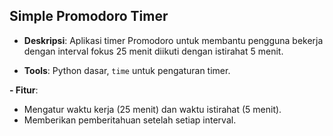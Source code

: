 ## Simple Promodoro Timer

- **Deskripsi**: Aplikasi timer Promodoro untuk membantu pengguna bekerja dengan interval fokus 25 menit diikuti dengan istirahat 5 menit.

- **Tools**: Python dasar, `time` untuk pengaturan timer.

**- Fitur**:
- Mengatur waktu kerja (25 menit) dan waktu istirahat (5 menit).
- Memberikan pemberitahuan setelah setiap interval.
